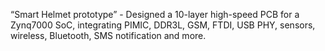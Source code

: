 “Smart Helmet prototype” - Designed a 10-layer high-speed PCB for a Zynq7000 SoC, integrating PIMIC, DDR3L, GSM, FTDI, USB PHY, sensors, wireless, Bluetooth, SMS notification and more. 
